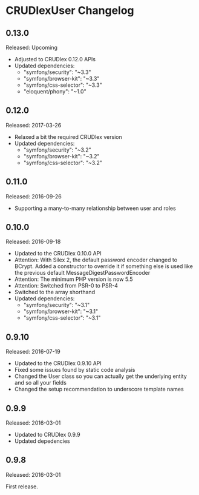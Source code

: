 CRUDlexUser Changelog
=====================

## 0.13.0
Released: Upcoming
- Adjusted to CRUDlex 0.12.0 APIs
- Updated dependencies:
	- "symfony/security": "~3.3"
	- "symfony/browser-kit": "~3.3"
	- "symfony/css-selector": "~3.3"
    - "eloquent/phony": "~1.0"

## 0.12.0
Released: 2017-03-26
- Relaxed a bit the required CRUDlex version
- Updated dependencies:
	- "symfony/security": "~3.2"
	- "symfony/browser-kit": "~3.2"
	- "symfony/css-selector": "~3.2"

## 0.11.0
Released: 2016-09-26
- Supporting a many-to-many relationship between user and roles

## 0.10.0
Released: 2016-09-18
- Updated to the CRUDlex 0.10.0 API
- Attention: With Silex 2, the default password encoder changed to BCrypt. Added a constructor to override it if something else is used like the previous default MessageDigestPasswordEncoder
- Attention: The minimum PHP version is now 5.5
- Attention: Switched from PSR-0 to PSR-4
- Switched to the array shorthand
- Updated dependencies:
	- "symfony/security": "~3.1"
	- "symfony/browser-kit": "~3.1"
	- "symfony/css-selector": "~3.1"

## 0.9.10
Released: 2016-07-19
- Updated to the CRUDlex 0.9.10 API
- Fixed some issues found by static code analysis
- Changed the User class so you can actually get the underlying entity and so all your fields
- Changed the setup recommendation to underscore template names

## 0.9.9
Released: 2016-03-01
- Updated to CRUDlex 0.9.9
- Updated depedencies

## 0.9.8
Released: 2016-03-01

First release.
